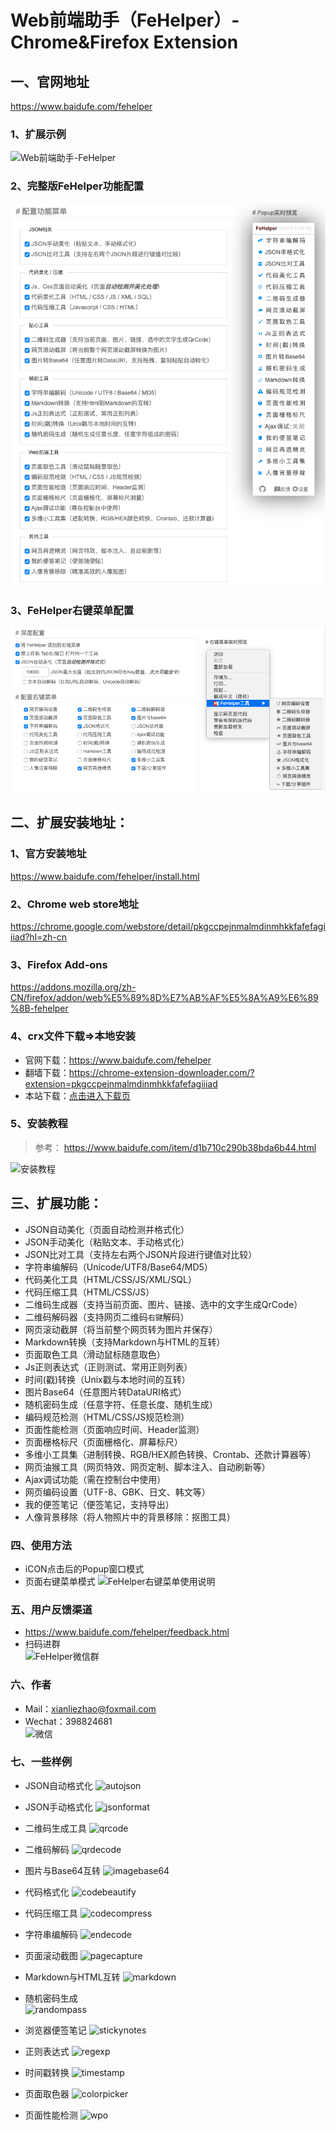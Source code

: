 Web前端助手（FeHelper）- Chrome&Firefox Extension
=============================

## 一、官网地址
https://www.baidufe.com/fehelper


### 1、扩展示例
![Web前端助手-FeHelper](/apps/static/screenshot/menu.png)

### 2、完整版FeHelper功能配置
![Web前端助手-FeHelper](/apps/static/screenshot/fe-full-func.png)

### 3、FeHelper右键菜单配置
![Web前端助手-FeHelper](/apps/static/screenshot/fe-menu-func.png)

## 二、扩展安装地址：

### 1、官方安装地址
https://www.baidufe.com/fehelper/install.html

### 2、Chrome web store地址
https://chrome.google.com/webstore/detail/pkgccpejnmalmdinmhkkfafefagiiiad?hl=zh-cn

### 3、Firefox Add-ons
https://addons.mozilla.org/zh-CN/firefox/addon/web%E5%89%8D%E7%AB%AF%E5%8A%A9%E6%89%8B-fehelper

### 4、crx文件下载=>本地安装
- 官网下载：https://www.baidufe.com/fehelper
- 翻墙下载：https://chrome-extension-downloader.com/?extension=pkgccpejnmalmdinmhkkfafefagiiiad
- 本站下载：[点击进入下载页](/apps/static/screenshot/crx)

### 5、安装教程
> 参考： https://www.baidufe.com/item/d1b710c290b38bda6b44.html

![安装教程](/apps/static/screenshot/how-to-install.gif)

## 三、扩展功能：
- JSON自动美化（页面自动检测并格式化）
- JSON手动美化（粘贴文本、手动格式化）
- JSON比对工具（支持左右两个JSON片段进行键值对比较）
- 字符串编解码（Unicode/UTF8/Base64/MD5）
- 代码美化工具（HTML/CSS/JS/XML/SQL）
- 代码压缩工具（HTML/CSS/JS）
- 二维码生成器（支持当前页面、图片、链接、选中的文字生成QrCode）
- 二维码解码器（支持网页二维码`右键`解码）
- 网页滚动截屏（将当前整个网页转为图片并保存）
- Markdown转换（支持Markdown与HTML的互转）
- 页面取色工具（滑动鼠标随意取色）
- Js正则表达式（正则测试、常用正则列表）
- 时间(戳)转换（Unix戳与本地时间的互转）
- 图片Base64（任意图片转DataURI格式）
- 随机密码生成（任意字符、任意长度、随机生成）
- 编码规范检测（HTML/CSS/JS规范检测）
- 页面性能检测（页面响应时间、Header监测）
- 页面栅格标尺（页面栅格化、屏幕标尺）
- 多维小工具集（进制转换、RGB/HEX颜色转换、Crontab、还款计算器等）
- 网页油猴工具（网页特效、网页定制、脚本注入、自动刷新等）
- Ajax调试功能（需在控制台中使用）
- 网页编码设置（UTF-8、GBK、日文、韩文等）
- 我的便签笔记（便签笔记，支持导出）
- 人像背景移除（将人物照片中的背景移除：抠图工具）

### 四、使用方法
- iCON点击后的Popup窗口模式
- 页面右键菜单模式
![FeHelper右键菜单使用说明](/apps/static/screenshot/fehelper-context-menu.gif)

### 五、用户反馈渠道
- https://www.baidufe.com/fehelper/feedback.html
- 扫码进群 <br>
![FeHelper微信群](/apps/static/screenshot/wx-qrcode-fehelper-group.png)

### 六、作者
- Mail：xianliezhao@foxmail.com
- Wechat：398824681 <br>
![微信](/apps/static/screenshot/wx-private-qrcode.png)

### 七、一些样例
- JSON自动格式化 
![autojson](/apps/static/screenshot/demo/autojson.png)

- JSON手动格式化
![jsonformat](/apps/static/screenshot/demo/jsonformat.png)

- 二维码生成工具 
![qrcode](/apps/static/screenshot/demo/qrcode.png)

- 二维码解码
![qrdecode](/apps/static/screenshot/demo/qrdecode.png)

- 图片与Base64互转
![imagebase64](/apps/static/screenshot/demo/imagebase64.png)

- 代码格式化
![codebeautify](/apps/static/screenshot/demo/codebeautify.png)

- 代码压缩工具
![codecompress](/apps/static/screenshot/demo/codecompress.png)

- 字符串编解码
![endecode](/apps/static/screenshot/demo/endecode.png)

- 页面滚动截图
![pagecapture](/apps/static/screenshot/demo/pagecapture.png)

- Markdown与HTML互转
![markdown](/apps/static/screenshot/demo/markdown.png)

- 随机密码生成 <br>
![randompass](/apps/static/screenshot/demo/randompass.png)

- 浏览器便签笔记
![stickynotes](/apps/static/screenshot/demo/stickynotes.png)

- 正则表达式
![regexp](/apps/static/screenshot/demo/regexp.png)

- 时间戳转换
![timestamp](/apps/static/screenshot/demo/timestamp.png)

- 页面取色器
![colorpicker](/apps/static/screenshot/demo/colorpicker.png)

- 页面性能检测
![wpo](/apps/static/screenshot/demo/wpo.png)